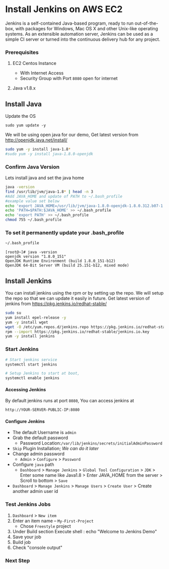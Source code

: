 # Install Jenkins on AWS EC2
Jenkins is a self-contained Java-based program, ready to run out-of-the-box, with packages for Windows, Mac OS X and other Unix-like operating systems. As an extensible automation server, Jenkins can be used as a simple CI server or turned into the continuous delivery hub for any project.



### Prerequisites
1. EC2 Centos  Instance 
   - With Internet Access
   - Security Group with Port `8080` open for internet

1. Java v1.8.x 

## Install Java
Update the OS

```sudo yum update -y```

We will be using open java for our demo, Get latest version from http://openjdk.java.net/install/
```sh
sudo yum -y install java-1.8*
#sudo yum -y install java-1.8.0-openjdk
```

### Confirm Java Version
Lets install java and set the java home
```sh
java -version
find /usr/lib/jvm/java-1.8* | head -n 3
#Add JAVA_HOME and update of PATH to ~/.bash_profile
#example value set below
echo 'export JAVA_HOME=/usr/lib/jvm/java-1.8.0-openjdk-1.8.0.312.b07-1.el7_9.x86_64' >> ~/.bash_profile
echo 'PATH=$PATH:$JAVA_HOME' >> ~/.bash_profile
echo 'export PATH' >> ~/.bash_profile
chmod 755 ~/.bash_profile
```
### To set it permanently update your .bash_profile

```sh
~/.bash_profile
```
```
[root@~]# java -version
openjdk version "1.8.0_151"
OpenJDK Runtime Environment (build 1.8.0_151-b12)
OpenJDK 64-Bit Server VM (build 25.151-b12, mixed mode)
```

## Install Jenkins
You can install jenkins using the rpm or by setting up the repo. We will setup the repo so that we can update it easily in future.
Get latest version of jenkins from https://pkg.jenkins.io/redhat-stable/
```sh
sudo su
yum install epel-release -y
yum -y install wget
wget -O /etc/yum.repos.d/jenkins.repo https://pkg.jenkins.io/redhat-stable/jenkins.repo
rpm --import https://pkg.jenkins.io/redhat-stable/jenkins.io.key
yum -y install jenkins
```

### Start Jenkins
```sh
# Start jenkins service
systemctl start jenkins

# Setup Jenkins to start at boot,
systemctl enable jenkins
```

#### Accessing Jenkins
By default jenkins runs at port `8080`, You can access jenkins at
```sh
http://YOUR-SERVER-PUBLIC-IP:8080
```
#### Configure Jenkins
- The default Username is `admin`
- Grab the default password 
  - Password Location:`/var/lib/jenkins/secrets/initialAdminPassword`
- `Skip` Plugin Installation; _We can do it later_
- Change admin password
  - `Admin` > `Configure` > `Password`
- Configure `java` path
  - `Dashboard` > `Manage Jenkins` > `Global Tool Configuration` > `JDK`  > Enter some name like Java1.8 > Enter JAVA_HOME from the server > Scroll to bottom > `Save`
- `Dashboard` > `Manage Jenkins` > `Manage Users` > `Create User` > Create another admin user id

### Test Jenkins Jobs
1. `Dashboard` > `New item`
1. Enter an item name – `My-First-Project`
   - Chose `Freestyle` project
1. Under Build section
	Execute shell : echo "Welcome to Jenkins Demo"
1. Save your job 
1. Build job
1. Check "console output"

### Next Step

